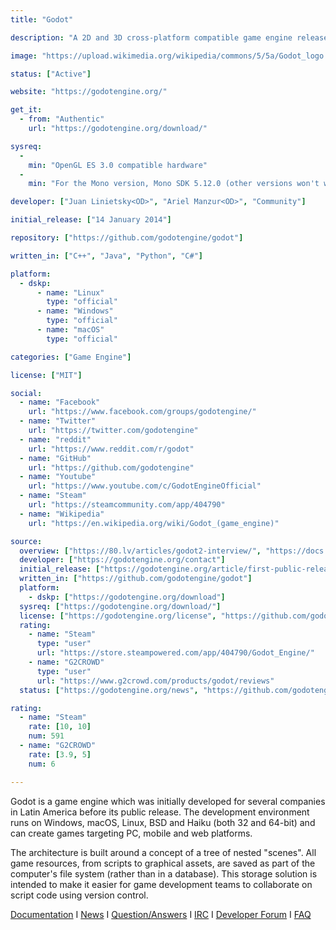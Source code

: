 ```yaml
---
title: "Godot"

description: "A 2D and 3D cross-platform compatible game engine released as open source software under the MIT license"

image: "https://upload.wikimedia.org/wikipedia/commons/5/5a/Godot_logo.svg"

status: ["Active"]

website: "https://godotengine.org/"

get_it:
  - from: "Authentic"
    url: "https://godotengine.org/download/"

sysreq:
  -
    min: "OpenGL ES 3.0 compatible hardware"
  -
    min: "For the Mono version, Mono SDK 5.12.0 (other versions won't work)"

developer: ["Juan Linietsky<OD>", "Ariel Manzur<OD>", "Community"]

initial_release: ["14 January 2014"]

repository: ["https://github.com/godotengine/godot"]

written_in: ["C++", "Java", "Python", "C#"]

platform:
  - dskp:
      - name: "Linux"
        type: "official"
      - name: "Windows"
        type: "official"
      - name: "macOS"
        type: "official"

categories: ["Game Engine"]

license: ["MIT"]

social:
  - name: "Facebook"
    url: "https://www.facebook.com/groups/godotengine/"
  - name: "Twitter"
    url: "https://twitter.com/godotengine"
  - name: "reddit"
    url: "https://www.reddit.com/r/godot"
  - name: "GitHub"
    url: "https://github.com/godotengine"
  - name: "Youtube"
    url: "https://www.youtube.com/c/GodotEngineOfficial"
  - name: "Steam"
    url: "https://steamcommunity.com/app/404790"
  - name: "Wikipedia"
    url: "https://en.wikipedia.org/wiki/Godot_(game_engine)"

source:
  overview: ["https://80.lv/articles/godot2-interview/", "https://docs.godotengine.org/en/3.0/getting_started/step_by_step/filesystem.html", "https://godotengine.org/download"]
  developer: ["https://godotengine.org/contact"]
  initial_release: ["https://godotengine.org/article/first-public-release"]
  written_in: ["https://github.com/godotengine/godot"]
  platform:
    - dskp: ["https://godotengine.org/download"]
  sysreq: ["https://godotengine.org/download/"]
  license: ["https://godotengine.org/license", "https://github.com/godotengine/godot/blob/master/LICENSE.txt"]
  rating:
    - name: "Steam"
      type: "user"
      url: "https://store.steampowered.com/app/404790/Godot_Engine/"
    - name: "G2CROWD"
      type: "user"
      url: "https://www.g2crowd.com/products/godot/reviews"
  status: ["https://godotengine.org/news", "https://github.com/godotengine/godot/graphs/contributors"]

rating:
  - name: "Steam"
    rate: [10, 10]
    num: 591
  - name: "G2CROWD"
    rate: [3.9, 5]
    num: 6

---
```

  Godot is a game engine which was initially developed for several companies in Latin America before its public release. The development environment runs on Windows, macOS, Linux, BSD and Haiku (both 32 and 64-bit) and can create games targeting PC, mobile and web platforms.
  
  The architecture is built around a concept of a tree of nested "scenes". All game resources, from scripts to graphical assets, are saved as part of the computer's file system (rather than in a database). This storage solution is intended to make it easier for game development teams to collaborate on script code using version control.
  
  [Documentation](https://docs.godotengine.org/) I [News](https://godotengine.org/news) I [Question/Answers](https://godotengine.org/qa/) I [IRC](http://webchat.freenode.net/?channels=#godotengine) I [Developer Forum](https://godotdevelopers.org/) I [FAQ](http://docs.godotengine.org/en/3.0/about/faq.html)